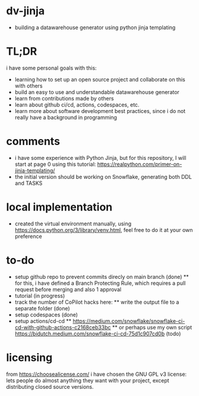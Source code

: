 # dv-jinja
* building a datawarehouse generator using python jinja templating

# TL;DR
i have some personal goals with this:
* learning how to set up an open source project and collaborate on this with others
* build an easy to use and understandable datawarehouse generator
* learn from contributions made by others
* learn about github ci/cd, actions, codespaces, etc.
* learn more about software development best practices, since i do not really have a background in programming

# comments
* i have some experience with Python Jinja, but for this repository, I will start at page 0 using this tutorial: https://realpython.com/primer-on-jinja-templating/
* the initial version should be working on Snowflake, generating both DDL and TASKS

# local implementation
* created the virtual environment manually, using https://docs.python.org/3/library/venv.html, feel free to do it at your own preference

# to-do
* setup github repo to prevent commits direcly on main branch (done)
** for this, i have defined a Branch Protecting Rule, which requires a pull request before merging and also 1 approval
* tutorial (in progress)
* track the number of CoPilot hacks here:
** write the output file to a separate folder (done)
* setup codespaces (done)
* setup actions/cd-cd
** https://medium.com/snowflake/snowflake-ci-cd-with-github-actions-c2168ceb33bc
** or perhaps use my own script https://bidutch.medium.com/snowflake-ci-cd-75d1c907cd0b (todo)

# licensing
from https://choosealicense.com/ i have chosen the GNU GPL v3 license: lets people do almost anything they want with your project, except distributing closed source versions.
